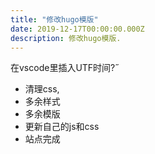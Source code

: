 ```yaml
---
title: "修改hugo模版"
date: 2019-12-17T00:00:00.000Z
description: 修改hugo模版.
---
```


在vscode里插入UTF时间?˝

- 清理css,
- 多余样式
- 多余模版
- 更新自己的js和css
- 站点完成